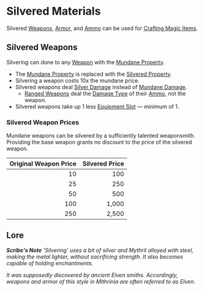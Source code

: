 # Silvered Materials

Silvered [Weapons](../Weapons/Weapons.md), [Armor](../Armor/Armor.md), and [Ammo](../Weapon%20Properties/Ammo%20Property.md) can be used for [Crafting Magic Items](../../Magic/Crafting/Crafting%20Magic%20Items.md).

## Silvered Weapons

Silvering can done to any [Weapon](../Weapons/Weapons.md) with the [Mundane Property](Mundane%20Property.md).

- The [Mundane Property](Mundane%20Property.md) is replaced with the [Silvered Property](Silvered%20Property.md).
- Silvering a weapon costs 10x the mundane price.
- Silvered weapons deal [Silver Damage](../../Game%20Procedures/Combat/Damage%20Types/Silver%20Damage.md) instead of [Mundane Damage](../../Game%20Procedures/Combat/Damage%20Types/Mundane%20Damage.md).
	- [Ranged Weapons](../Weapons/Weapons.md#Ranged%20Weapons) deal the [Damage Type](../../Game%20Procedures/Combat/Damage%20Types/{Damage%20Types}.md) of their [Ammo](../Weapon%20Properties/Ammo%20Property.md), not the weapon.
- Silvered weapons take up 1 less [Equipment Slot](../Equipment%20Slot.md) — minimum of 1.

### Silvered Weapon Prices

Mundane weapons can be silvered by a sufficiently talented weaponsmith. Providing the base weapon grants no discount to the price of the silvered weapon.

| Original Weapon Price | Silvered Price |
| --------------------: | -------------: |
|                    10 |            100 |
|                    25 |            250 |
|                    50 |            500 |
|                   100 |          1,000 |
|                   250 |          2,500 |

## Lore

***Scribe's Note***
*'Silvering' uses a bit of silver and Mythril alloyed with steel, making the metal lighter, without sacrificing strength. It also becomes capable of holding enchantments.*

*It was supposedly discovered by ancient Elven smiths. Accordingly, weapons and armor of this style in Mithrinia are often referred to as Elven.*
